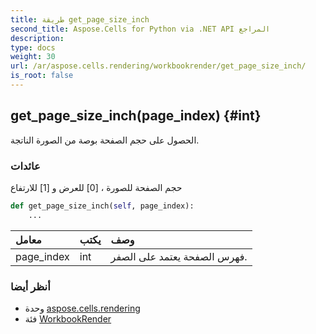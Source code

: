 ```yaml
---
title: طريقة get_page_size_inch
second_title: Aspose.Cells for Python via .NET API المراجع
description:
type: docs
weight: 30
url: /ar/aspose.cells.rendering/workbookrender/get_page_size_inch/
is_root: false
---
```

##  get_page_size_inch(page_index) {#int}
الحصول على حجم الصفحة بوصة من الصورة الناتجة.


###  عائدات

حجم الصفحة للصورة ، [0] للعرض و [1] للارتفاع


```python
def get_page_size_inch(self, page_index):
    ...
```


| معامل| يكتب| وصف|
| :- | :- | :- |
| page_index | int | فهرس الصفحة يعتمد على الصفر.|



###  أنظر أيضا
* وحدة [aspose.cells.rendering](../../)
* فئة [WorkbookRender](/cells/python-net/ar/aspose.cells.rendering/workbookrender)
